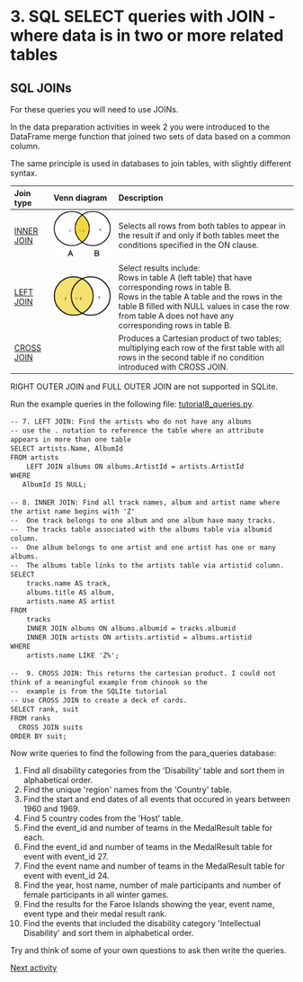 # 3. SQL SELECT queries with JOIN - where data is in two or more related tables

## SQL JOINs

For these queries you will need to use JOINs.

In the data preparation activities in week 2 you were introduced to the DataFrame merge function that joined two sets of
data based on a common column.

The same principle is used in databases to join tables, with slightly different syntax.

| Join type                                                       | Venn diagram                                    | Description                                                                                                                                                                                                                                                     |
|:----------------------------------------------------------------|:------------------------------------------------|:----------------------------------------------------------------------------------------------------------------------------------------------------------------------------------------------------------------------------------------------------------------|
| [INNER JOIN](https://www.sqlitetutorial.net/sqlite-inner-join/) | ![sql inner join](../img/sql-inner-join.png) | Selects all rows from both tables to appear in the result if and only if both tables meet the conditions specified in the ON clause.                                                                                                                            |
| [LEFT JOIN](https://www.sqlitetutorial.net/sqlite-left-join/)   | ![sql left join](../img/sql-left-join.png)   | Select results include:<br>Rows in table A (left table) that have corresponding rows in table B.<br>Rows in the table A table and the rows in the table B filled with NULL values in case the row from table A does not have any corresponding rows in table B. |
| [CROSS JOIN](https://www.sqlitetutorial.net/sqlite-cross-join/) |                                                 | Produces a Cartesian product of two tables; multiplying each row of the first table with all rows in the second table if no condition introduced with CROSS JOIN.                                                                                               |

RIGHT OUTER JOIN and FULL OUTER JOIN are not supported in SQLite.

Run the example queries in the following
file: [tutorial8_queries.py](../../src/tutorialpkg/sample_code/tutorial8_select_queries.py).

```sqlite
-- 7. LEFT JOIN: Find the artists who do not have any albums
-- use the . notation to reference the table where an attribute appears in more than one table
SELECT artists.Name, AlbumId
FROM artists
    LEFT JOIN albums ON albums.ArtistId = artists.ArtistId
WHERE
   AlbumId IS NULL;

-- 8. INNER JOIN: Find all track names, album and artist name where the artist name begins with 'Z'
--  One track belongs to one album and one album have many tracks. 
--  The tracks table associated with the albums table via albumid column.
--  One album belongs to one artist and one artist has one or many albums. 
--  The albums table links to the artists table via artistid column.
SELECT
    tracks.name AS track,
    albums.title AS album,
    artists.name AS artist
FROM
    tracks
    INNER JOIN albums ON albums.albumid = tracks.albumid
    INNER JOIN artists ON artists.artistid = albums.artistid
WHERE
    artists.name LIKE 'Z%';

--  9. CROSS JOIN: This returns the cartesian product. I could not think of a meaningful example from chinook so the 
--  example is from the SQLIte tutorial
-- Use CROSS JOIN to create a deck of cards.
SELECT rank, suit
FROM ranks
  CROSS JOIN suits
ORDER BY suit;
```

Now write queries to find the following from the para_queries database:

1. Find all disability categories from the 'Disability' table and sort them in alphabetical order.
2. Find the unique 'region' names from the 'Country' table.
3. Find the start and end dates of all events that occured in years between 1960 and 1969.
4. Find 5 country codes from the 'Host' table.
5. Find the event_id and number of teams in the MedalResult table for each.
6. Find the event_id and number of teams in the MedalResult table for event with event_id 27.
7. Find the event name and number of teams in the MedalResult table for event with event_id 24.
8. Find the year, host name, number of male participants and number of female participants in all winter games.
9. Find the results for the Faroe Islands showing the year, event name, event type and their medal result rank.
10. Find the events that included the disability category 'Intellectual Disability' and sort them in alphabetical order.

Try and think of some of your own questions to ask then write the queries.

[Next activity](8-4-insert.md)
